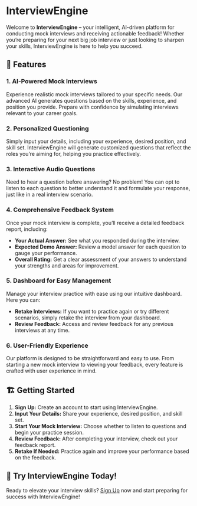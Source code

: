 # InterviewEngine

Welcome to **InterviewEngine** – your intelligent, AI-driven platform for conducting mock interviews and receiving actionable feedback! Whether you’re preparing for your next big job interview or just looking to sharpen your skills, InterviewEngine is here to help you succeed.

## 🚀 Features

### 1. AI-Powered Mock Interviews
Experience realistic mock interviews tailored to your specific needs. Our advanced AI generates questions based on the skills, experience, and position you provide. Prepare with confidence by simulating interviews relevant to your career goals.

### 2. Personalized Questioning
Simply input your details, including your experience, desired position, and skill set. InterviewEngine will generate customized questions that reflect the roles you’re aiming for, helping you practice effectively.

### 3. Interactive Audio Questions
Need to hear a question before answering? No problem! You can opt to listen to each question to better understand it and formulate your response, just like in a real interview scenario.

### 4. Comprehensive Feedback System
Once your mock interview is complete, you’ll receive a detailed feedback report, including:
- **Your Actual Answer:** See what you responded during the interview.
- **Expected Demo Answer:** Review a model answer for each question to gauge your performance.
- **Overall Rating:** Get a clear assessment of your answers to understand your strengths and areas for improvement.

### 5. Dashboard for Easy Management
Manage your interview practice with ease using our intuitive dashboard. Here you can:
- **Retake Interviews:** If you want to practice again or try different scenarios, simply retake the interview from your dashboard.
- **Review Feedback:** Access and review feedback for any previous interviews at any time.

### 6. User-Friendly Experience
Our platform is designed to be straightforward and easy to use. From starting a new mock interview to viewing your feedback, every feature is crafted with user experience in mind.

## 🏗️ Getting Started

1. **Sign Up:** Create an account to start using InterviewEngine.
2. **Input Your Details:** Share your experience, desired position, and skill set.
3. **Start Your Mock Interview:** Choose whether to listen to questions and begin your practice session.
4. **Review Feedback:** After completing your interview, check out your feedback report.
5. **Retake If Needed:** Practice again and improve your performance based on the feedback.

## 🚀 Try InterviewEngine Today!

Ready to elevate your interview skills? [Sign Up](https://interviewengine.vercel.app/) now and start preparing for success with InterviewEngine!
